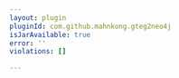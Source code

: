 ```yaml
---
layout: plugin
pluginId: com.github.mahnkong.gteg2neo4j
isJarAvailable: true
error: ''
violations: []

---
```

